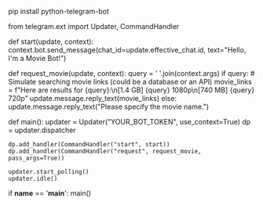 pip install python-telegram-bot  


from telegram.ext import Updater, CommandHandler

def start(update, context):
    context.bot.send_message(chat_id=update.effective_chat.id, text="Hello, I'm a Movie Bot!")

def request_movie(update, context):
    query = ' '.join(context.args)
    if query:
        # Simulate searching movie links (could be a database or an API)
        movie_links = f"Here are results for {query}:\n[1.4 GB] {query} 1080p\n[740 MB] {query} 720p"
        update.message.reply_text(movie_links)
    else:
        update.message.reply_text("Please specify the movie name.")

def main():
    updater = Updater("YOUR_BOT_TOKEN", use_context=True)
    dp = updater.dispatcher
    
    dp.add_handler(CommandHandler("start", start))
    dp.add_handler(CommandHandler("request", request_movie, pass_args=True))

    updater.start_polling()
    updater.idle()

if __name__ == '__main__':
    main()
